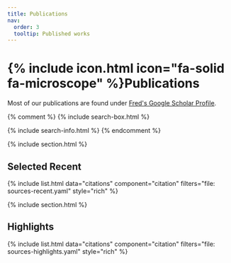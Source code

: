 ```yaml
---
title: Publications
nav:
  order: 3
  tooltip: Published works
---
```


# {% include icon.html icon="fa-solid fa-microscope" %}Publications

Most of our publications are found under 
[Fred's Google Scholar Profile](https://scholar.google.de/citations?hl=en&user=lO62bt0AAAAJ&view_op=list_works&sortby=pubdate).

{% comment %}
{% include search-box.html %}

{% include search-info.html %}
{% endcomment %}

{% include section.html %}

## Selected Recent

{% include list.html data="citations" component="citation" filters="file: sources-recent.yaml" style="rich" %}

{% include section.html %}

## Highlights

{% include list.html data="citations" component="citation" filters="file: sources-highlights.yaml" style="rich" %}
